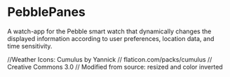 PebblePanes
===========

A watch-app for the Pebble smart watch that dynamically changes the displayed information according to user preferences, location data, and time sensitivity. 


//Weather Icons: Cumulus by Yannick
//				flaticon.com/packs/cumulus
//				Creative Commons 3.0
// Modified from source: resized and color inverted


